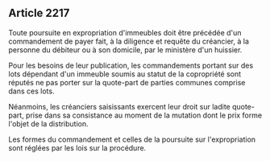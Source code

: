 Article 2217
----
Toute poursuite en expropriation d'immeubles doit être précédée d'un
commandement de payer fait, à la diligence et requête du créancier, à la
personne du débiteur ou à son domicile, par le ministère d'un huissier.

Pour les besoins de leur publication, les commandements portant sur des lots
dépendant d'un immeuble soumis au statut de la copropriété sont réputés ne pas
porter sur la quote-part de parties communes comprise dans ces lots.

Néanmoins, les créanciers saisissants exercent leur droit sur ladite quote-part,
prise dans sa consistance au moment de la mutation dont le prix forme l'objet de
la distribution.

Les formes du commandement et celles de la poursuite sur l'expropriation sont
réglées par les lois sur la procédure.
